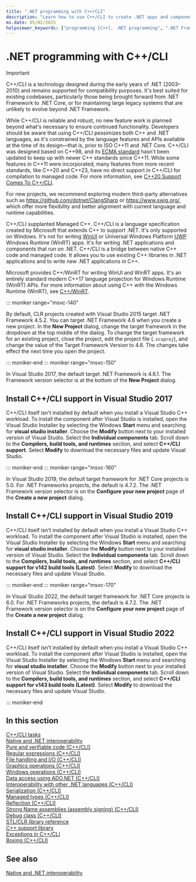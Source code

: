 ```yaml
---
title: ".NET programming with C++/CLI"
description: "Learn how to use C++/CLI to create .NET apps and components in Visual Studio."
ms.date: 05/02/2025
helpviewer_keywords: ["programming [C++], .NET programming", ".NET Framework [C++]", ".NET applications [C++]", "Visual C++, .NET programming"]
---
```

# .NET programming with C++/CLI

> [!IMPORTANT]
> C++/CLI is a technology designed during the early years of .NET (2003–2010) and remains supported for compatibility purposes. It's best suited for existing codebases, particularly those being brought forward from .NET Framework to .NET Core, or for maintaining large legacy systems that are unlikely to evolve beyond .NET Framework.
> 
> While C++/CLI is reliable and robust, no new feature work is planned beyond what's necessary to ensure continued functionality. Developers should be aware that using C++/CLI pessimizes both C++ and .NET languages, as it's constrained by the language features and APIs available at the time of its design—that is, prior to ISO C++11 and .NET Core. C++/CLI was designed based on C++98, and its [ECMA standard](https://ecma-international.org/publications-and-standards/standards/ecma-372) hasn't been updated to keep up with newer C++ standards since C++11. While some features in C++11 were incorporated, many features from more recent standards, like C++20 and C++23, have no direct support in C++/CLI for compilation to managed code. For more information, see [C++20 Support Comes To C++/CLI](https://devblogs.microsoft.com/cppblog/cpp20-support-comes-to-cpp-cli/).
> 
> For new projects, we recommend exploring modern third-party alternatives such as <https://github.com/dotnet/ClangSharp> or <https://www.swig.org/>, which offer more flexibility and better alignment with current language and runtime capabilities.

C++/CLI supplanted Managed C++. C++/CLI is a language specification created by Microsoft that extends C++ to support .NET. It's only supported on Windows. It's not for writing [WinUI](/windows/apps/winui) or Universal Windows Platform [UWP](/windows/uwp/get-started/universal-application-platform-guide) Windows Runtime (WinRT) apps. It's for writing .NET applications and components that run on .NET. C++/CLI is a bridge between native C++ code and managed code. It allows you to use existing C++ libraries in .NET applications and to write new .NET applications in C++.

Microsoft provides C++/WinRT for writing WinUI and WinRT apps. It's an entirely standard modern C++17 language projection for Windows Runtime (WinRT) APIs. For more information about using C++ with the Windows Runtime (WinRT), see [C++/WinRT](/windows/uwp/cpp-and-winrt-apis/).

::: moniker range="msvc-140"

By default, CLR projects created with Visual Studio 2015 target .NET Framework 4.5.2. You can target .NET Framework 4.6 when you create a new project. In the **New Project** dialog, change the target framework in the dropdown at the top middle of the dialog. To change the target framework for an existing project, close the project, edit the project file (*`.vcxproj`*), and change the value of the Target Framework Version to 4.6. The changes take effect the next time you open the project.

::: moniker-end
::: moniker range="msvc-150"

In Visual Studio 2017, the default target .NET Framework is 4.6.1. The Framework version selector is at the bottom of the **New Project** dialog.

## Install C++/CLI support in Visual Studio 2017

C++/CLI itself isn't installed by default when you install a Visual Studio C++ workload. To install the component after Visual Studio is installed, open the Visual Studio Installer by selecting the Windows **Start** menu and searching for **visual studio installer**. Choose the **Modify** button next to your installed version of Visual Studio. Select the **Individual components** tab. Scroll down to the **Compilers, build tools, and runtimes** section, and select **C++/CLI support**. Select **Modify** to download the necessary files and update Visual Studio.

::: moniker-end
::: moniker range="msvc-160"

In Visual Studio 2019, the default target framework for .NET Core projects is 5.0. For .NET Frameworks projects, the default is 4.7.2. The .NET Framework version selector is on the **Configure your new project** page of the **Create a new project** dialog.

## Install C++/CLI support in Visual Studio 2019

C++/CLI itself isn't installed by default when you install a Visual Studio C++ workload. To install the component after Visual Studio is installed, open the Visual Studio Installer by selecting the Windows **Start** menu and searching for **visual studio installer**. Choose the **Modify** button next to your installed version of Visual Studio. Select the **Individual components** tab. Scroll down to the **Compilers, build tools, and runtimes** section, and select **C++/CLI support for v142 build tools (Latest)**. Select **Modify** to download the necessary files and update Visual Studio.

::: moniker-end
::: moniker range="msvc-170"

In Visual Studio 2022, the default target framework for .NET Core projects is 6.0. For .NET Frameworks projects, the default is 4.7.2. The .NET Framework version selector is on the **Configure your new project** page of the **Create a new project** dialog.

## Install C++/CLI support in Visual Studio 2022

C++/CLI itself isn't installed by default when you install a Visual Studio C++ workload. To install the component after Visual Studio is installed, open the Visual Studio Installer by selecting the Windows **Start** menu and searching for **visual studio installer**. Choose the **Modify** button next to your installed version of Visual Studio. Select the **Individual components** tab. Scroll down to the **Compilers, build tools, and runtimes** section, and select **C++/CLI support for v143 build tools (Latest)**. Select **Modify** to download the necessary files and update Visual Studio.

::: moniker-end

## In this section

[C++/CLI tasks](../dotnet/cpp-cli-tasks.md)\
[Native and .NET interoperability](../dotnet/native-and-dotnet-interoperability.md)\
[Pure and verifiable code (C++/CLI)](../dotnet/pure-and-verifiable-code-cpp-cli.md)\
[Regular expressions (C++/CLI)](../dotnet/regular-expressions-cpp-cli.md)\
[File handling and I/O (C++/CLI)](../dotnet/file-handling-and-i-o-cpp-cli.md)\
[Graphics operations (C++/CLI)](../dotnet/graphics-operations-cpp-cli.md)\
[Windows operations (C++/CLI)](../dotnet/windows-operations-cpp-cli.md)\
[Data access using ADO.NET (C++/CLI)](../dotnet/data-access-using-adonet-cpp-cli.md)\
[Interoperability with other .NET languages (C++/CLI)](../dotnet/interoperability-with-other-dotnet-languages-cpp-cli.md)\
[Serialization (C++/CLI)](../dotnet/serialization-cpp-cli.md)\
[Managed types (C++/CLI)](../dotnet/managed-types-cpp-cli.md)\
[Reflection (C++/CLI)](../dotnet/reflection-cpp-cli.md)\
[Strong Name assemblies (assembly signing) (C++/CLI)](../dotnet/strong-name-assemblies-assembly-signing-cpp-cli.md)\
[Debug class (C++/CLI)](../dotnet/debug-class-cpp-cli.md)\
[STL/CLR library reference](../dotnet/stl-clr-library-reference.md)\
[C++ support library](../dotnet/cpp-support-library.md)\
[Exceptions in C++/CLI](../dotnet/exceptions-in-cpp-cli.md)\
[Boxing (C++/CLI)](../dotnet/boxing-cpp-cli.md)

## See also

[Native and .NET interoperability](../dotnet/native-and-dotnet-interoperability.md)
